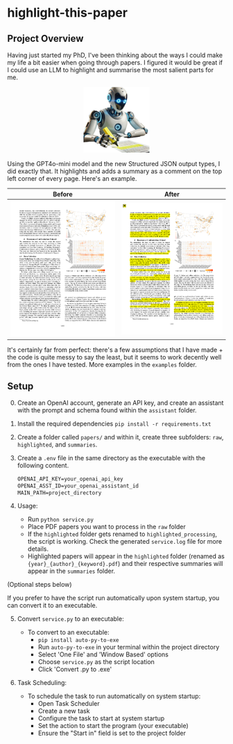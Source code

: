 # highlight-this-paper

## Project Overview

Having just started my PhD, I've been thinking about the ways I could make my life a bit easier when going through papers. I figured it would be great if I could use an LLM to highlight and summarise the most salient parts for me.

<p align="center">
  <img src="images/robot.png" alt="robot" width="30%">
</p> 


Using the GPT4o-mini model and the new Structured JSON output types, I did exactly that. It highlights and adds a summary as a comment on the top left corner of every page. Here's an example.

| Before | After |
|--------|-------|
| ![Before](images/before.png) | ![After](images/after.png) |

It's certainly far from perfect: there's a few assumptions that I have made + the code is quite messy to say the least, but it seems to work decently well from the ones I have tested. More examples in the `examples` folder.

## Setup

0. Create an OpenAI account, generate an API key, and create an assistant with the prompt and schema found within the `assistant` folder.

1. Install the required dependencies `pip install -r requirements.txt`

2. Create a folder called `papers/` and within it, create three subfolders: `raw`,  `highlighted`, and `summaries`.
   
3. Create a `.env` file in the same directory as the executable with the following content. 
   ```
   OPENAI_API_KEY=your_openai_api_key
   OPENAI_ASST_ID=your_openai_assistant_id
   MAIN_PATH=project_directory
   ```
4. Usage:
   - Run `python service.py`
   - Place PDF papers you want to process in the `raw` folder
   - If the `highlighted` folder gets renamed to `highlighted_processing`, the script is working. Check the generated `service.log` file for more details.
   - Highlighted papers will appear in the `highlighted` folder (renamed as `{year}_{author}_{keyword}.pdf`) and their respective summaries will appear in the `summaries` folder.
  
(Optional steps below)

If you prefer to have the script run automatically upon system startup, you can convert it to an executable.

5. Convert `service.py` to an executable:
   - To convert to an executable:
     - `pip install auto-py-to-exe`
     - Run `auto-py-to-exe` in your terminal within the project directory
     - Select 'One File' and 'Window Based' options
     - Choose `service.py` as the script location
     - Click 'Convert .py to .exe'

6. Task Scheduling:
   - To schedule the task to run automatically on system startup:
     - Open Task Scheduler
     - Create a new task
     - Configure the task to start at system startup
     - Set the action to start the program (your executable)
     - Ensure the "Start in" field is set to the project folder
